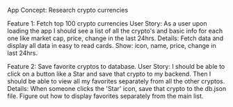 
App Concept: Research crypto currencies

Feature 1: Fetch top 100 crypto currencies
 User Story: As a user upon loading the app I should see a list of all the crypto's and basic info for each
 one like market cap, price, change in the last 24hrs.
 Details: Fetch data and display all data in easy to read cards. Show: icon, name, price, change in last 24hrs.

Feature 2: Save favorite cryptos to database.
User Story: I should be able to click on a button like a Star and save that crypto to my backend. Then I should be able to view all my favorites separately from all the other cryptos.
Details: When someone clicks the 'Star' icon, save that crypto to the db.json file. Figure out how to display favorites separately from the main list.
